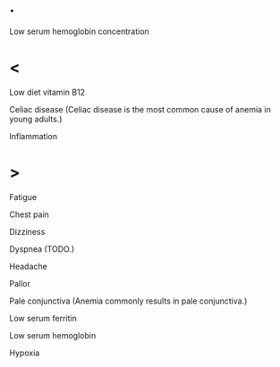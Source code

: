 # .

Low serum hemoglobin concentration

# <

Low diet vitamin B12

Celiac disease (Celiac disease is the most common cause of anemia in young adults.)

Inflammation

# >

Fatigue

Chest pain

Dizziness

Dyspnea (TODO.)

Headache

Pallor

Pale conjunctiva (Anemia commonly results in pale conjunctiva.)

Low serum ferritin

Low serum hemoglobin

Hypoxia
